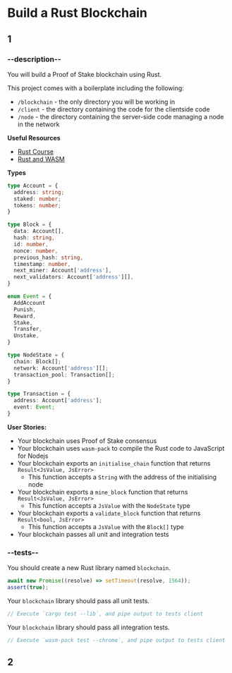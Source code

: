 # Build a Rust Blockchain

## 1

### --description--

You will build a Proof of Stake blockchain using Rust.

This project comes with a boilerplate including the following:

- `/blockchain` - the only directory you will be working in
- `/client` - the directory containing the code for the clientside code
- `/node` - the directory containing the server-side code managing a node in the network

**Useful Resources**

- [Rust Course](https://www.freecodecamp.org/news/rust-in-replit/)
- [Rust and WASM](https://rustwasm.github.io/docs/book/)

**Types**

```typescript
type Account = {
  address: string;
  staked: number;
  tokens: number;
}

type Block = {
  data: Account[],
  hash: string,
  id: number,
  nonce: number,
  previous_hash: string,
  timestamp: number,
  next_miner: Account['address'],
  next_validators: Account['address'][],
}

enum Event = {
  AddAccount
  Punish,
  Reward,
  Stake,
  Transfer,
  Unstake,
}

type NodeState = {
  chain: Block[];
  network: Account['address'][];
  transaction_pool: Transaction[];
}

type Transaction = {
  address: Account['address'];
  event: Event;
}
```

**User Stories:**

- Your blockchain uses Proof of Stake consensus
- Your blockchain uses `wasm-pack` to compile the Rust code to JavaScript for Nodejs
- Your blockchain exports an `initialise_chain` function that returns `Result<JsValue, JsError>`
  - This function accepts a `String` with the address of the initialising node
- Your blockchain exports a `mine_block` function that returns `Result<JsValue, JsError>`
  - This function accepts a `JsValue` with the `NodeState` type
- Your blockchain exports a `validate_block` function that returns `Result<bool, JsError>`
  - This function accepts a `JsValue` with the `Block[]` type
- Your blockchain passes all unit and integration tests

### --tests--

You should create a new Rust library named `blockchain`.

```js
await new Promise((resolve) => setTimeout(resolve, 1564));
assert(true);
```

Your `blockchain` library should pass all unit tests.

```js
// Execute `cargo test --lib`, and pipe output to tests client
```

Your `blockchain` library should pass all integration tests.

```js
// Execute `wasm-pack test --chrome`, and pipe output to tests client
```

## 2
